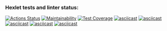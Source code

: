### Hexlet tests and linter status:
[![Actions Status](https://github.com/makseem-g/java-project-61/actions/workflows/hexlet-check.yml/badge.svg)](https://github.com/makseem-g/java-project-61/actions)
[![Maintainability](https://api.codeclimate.com/v1/badges/3e06796ab5fc5d15be26/maintainability)](https://codeclimate.com/github/makseem-g/java-project-61/maintainability)
[![Test Coverage](https://api.codeclimate.com/v1/badges/3e06796ab5fc5d15be26/test_coverage)](https://codeclimate.com/github/makseem-g/java-project-61/test_coverage)
[![asciicast](https://asciinema.org/a/TXL8rC7HvnhpKUGcHGpywx2Zr.svg)](https://asciinema.org/a/TXL8rC7HvnhpKUGcHGpywx2Zr)
[![asciicast](https://asciinema.org/a/js0NLvVohurKCKPwKipnd1vcn.svg)](https://asciinema.org/a/js0NLvVohurKCKPwKipnd1vcn)
[![asciicast](https://asciinema.org/a/nrAzhqhqYn9zT9AhCyLNaa6bd.svg)](https://asciinema.org/a/nrAzhqhqYn9zT9AhCyLNaa6bd)
[![asciicast](https://asciinema.org/a/r8zajtCsurOoTrvwFUAxXYmD2.svg)](https://asciinema.org/a/r8zajtCsurOoTrvwFUAxXYmD2)
[![asciicast](https://asciinema.org/a/6etsQTkhqqodBzVrZMXcdLrFq.svg)](https://asciinema.org/a/6etsQTkhqqodBzVrZMXcdLrFq)

